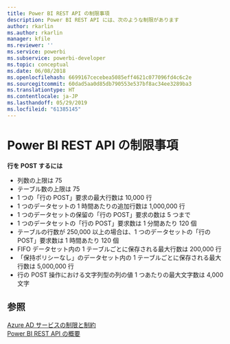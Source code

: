 ```yaml
---
title: Power BI REST API の制限事項
description: Power BI REST API には、次のような制限があります
author: rkarlin
ms.author: rkarlin
manager: kfile
ms.reviewer: ''
ms.service: powerbi
ms.subservice: powerbi-developer
ms.topic: conceptual
ms.date: 06/08/2018
ms.openlocfilehash: 6699167cecebea5085eff4621c077096fd4c6c2e
ms.sourcegitcommit: 60dad5aa0d85db790553e537bf8ac34ee3289ba3
ms.translationtype: HT
ms.contentlocale: ja-JP
ms.lasthandoff: 05/29/2019
ms.locfileid: "61385145"
---
```

# <a name="power-bi-rest-api-limitations"></a>Power BI REST API の制限事項  
  
**行を POST するには**
  
* 列数の上限は 75
* テーブル数の上限は 75
* 1 つの「行の POST」要求の最大行数は 10,000 行  
* 1 つのデータセットの 1 時間あたりの追加行数は 1,000,000 行  
* 1 つのデータセットの保留の「行の POST」要求の数は 5 つまで  
* 1 つのデータセットの「行の POST」要求数は 1 分間あたり 120 個
* テーブルの行数が 250,000 以上の場合は、1 つのデータセットの「行の POST」要求数は 1 時間あたり 120 個
* FIFO データセット内の 1 テーブルごとに保存される最大行数は 200,000 行
* 「保持ポリシーなし」のデータセット内の 1 テーブルごとに保存される最大行数は 5,000,000 行  
* 行の POST 操作における文字列型の列の値 1 つあたりの最大文字数は 4,000 文字
  
## <a name="see-also"></a>参照

[Azure AD サービスの制限と制約](https://docs.microsoft.com/azure/active-directory/active-directory-service-limits-restrictions)   
[Power BI REST API の概要](https://docs.microsoft.com/rest/api/power-bi/)